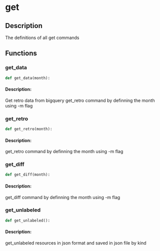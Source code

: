 # get

## Description

The definitions of all get commands


## Functions

### get_data
```python
def get_data(month):
```

#### Description: 
Get retro data from bigquery
get_retro command by definning the month using -m flag


### get_retro
```python
def get_retro(month):
```

#### Description: 
get_retro command by definning the month using -m flag


### get_diff
```python
def get_diff(month):
```

#### Description: 
get_diff command by definning the month using -m flag


### get_unlabeled
```python
def get_unlabeled():
```

#### Description: 
get_unlabeled resources in json format and saved in json file by kind


